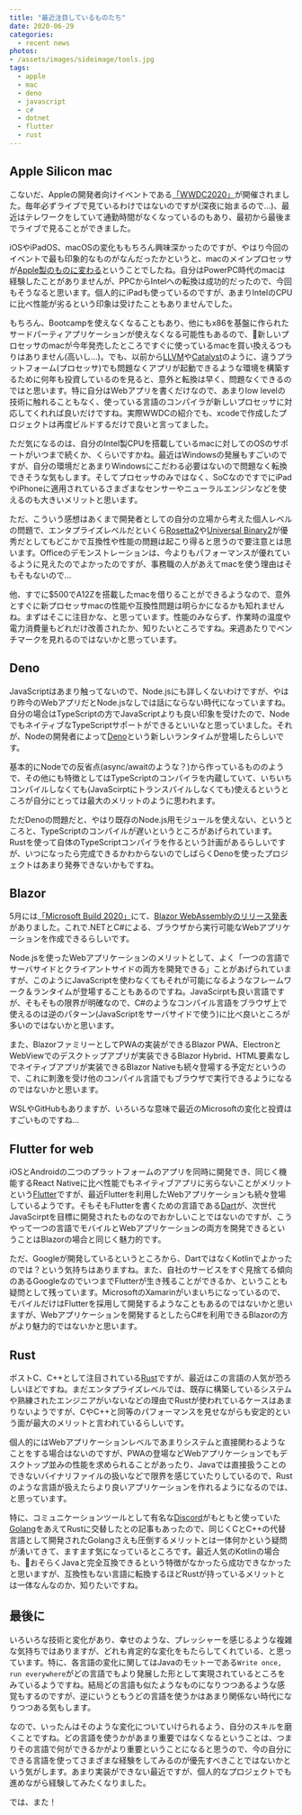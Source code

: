 ```yaml
---
title: "最近注目しているものたち"
date: 2020-06-29
categories: 
  - recent news
photos:
- /assets/images/sideimage/tools.jpg
tags:
  - apple
  - mac
  - deno
  - javascript
  - c#
  - dotnet
  - flutter
  - rust
---
```


## Apple Silicon mac

こないだ、Appleの開発者向けイベントである[「WWDC2020」](https://developer.apple.com/videos/play/wwdc2020/101)が開催されました。毎年必ずライブで見ているわけではないのですが(深夜に始まるので…)、最近はテレワークをしていて通勤時間がなくなっているのもあり、最初から最後までライブで見ることができました。

iOSやiPadOS、macOSの変化ももちろん興味深かったのですが、やはり今回のイベントで最も印象的なものがなんだったかというと、macのメインプロセッサが[Apple製のものに変わる](https://www.apple.com/newsroom/2020/06/apple-announces-mac-transition-to-apple-silicon)ということでしたね。自分はPowerPC時代のmacは経験したことがありませんが、PPCからIntelへの転換は成功的だったので、今回もそうなると思います。個人的にiPadも使っているのですが、あまりIntelのCPUに比べ性能が劣るという印象は受けたこともありませんでした。

もちろん、Bootcampを使えなくなることもあり、他にもx86を基盤に作られたサードパーティアプリケーションが使えなくなる可能性もあるので、新しいプロセッサのmacが今年発売したところですぐに使っているmacを買い換えるつもりはありません(高いし…)。でも、以前から[LLVM](https://llvm.org)や[Catalyst](https://developer.apple.com/mac-catalyst)のように、違うプラットフォーム(プロセッサ)でも問題なくアプリが起動できるような環境を構築するために何年も投資しているのを見ると、意外と転換は早く、問題なくできるのではと思います。特に自分はWebアプリを書くだけなので、あまりlow levelの技術に触れることもなく、使っている言語のコンパイラが新しいプロセッサに対応してくれれば良いだけですね。実際WWDCの紹介でも、xcodeで作成したプロジェクトは再度ビルドするだけで良いと言ってました。

ただ気になるのは、自分のIntel製CPUを搭載しているmacに対してのOSのサポートがいつまで続くか、くらいですかね。最近はWindowsの発展もすごいのですが、自分の環境だとあまりWindowsにこだわる必要はないので問題なく転換できそうな気もします。そしてプロセッサのみではなく、SoCなのですでにiPadやiPhoneに適用されているさまざまなセンサーやニューラルエンジンなどを使えるのも大きいメリットと思います。

ただ、こういう感想はあくまで開発者としての自分の立場から考えた個人レベルの問題で、エンタプライズレベルだといくら[Rosetta2](https://www.apple.com/newsroom/2020/06/apple-announces-mac-transition-to-apple-silicon)や[Universal Binary2](https://developer.apple.com/documentation/xcode/building_a_universal_macos_binary)が優秀だとしてもどこかで互換性や性能の問題は起こり得ると思うので要注意とは思います。Officeのデモンストレーションは、今よりもパフォーマンスが優れているように見えたのでよかったのですが、事務職の人があえてmacを使う理由はそもそもないので…

他、すでに$500でA12Zを搭載したmacを借りることができるようなので、意外とすぐに新プロセッサmacの性能や互換性問題は明らかになるかも知れませんね。まずはそこに注目かな、と思っています。性能のみならず、作業時の温度や電力消費量もどれだけ改善されたか、知りたいところですね。来週あたりでベンチマークを見れるのではないかと思っています。

## Deno

JavaScriptはあまり触ってないので、Node.jsにも詳しくないわけですが、やはり昨今のWebアプリだとNode.jsなしでは話にならない時代になっていますね。自分の場合はTypeScriptの方でJavaScriptよりも良い印象を受けたので、NodeでもネイティブなTypeScriptサポートができるといいなと思っていました。それが、Nodeの開発者によって[Deno](https://deno.land)という新しいランタイムが登場したらしいです。

基本的にNodeでの反省点(async/awaitのような？)から作っているもののようで、その他にも特徴としてはTypeScriptのコンパイラを内蔵していて、いちいちコンパイルしなくても(JavaScirptにトランスパイルしなくても)使えるというところが自分にとっては最大のメリットのように思われます。

ただDenoの問題だと、やはり既存のNode.js用モジュールを使えない、というところと、TypeScriptのコンパイルが遅いというところがあげられています。Rustを使って自体のTypeScriptコンパイラを作るという計画があるらしいですが、いつになったら完成できるかわからないのでしばらくDenoを使ったプロジェクトはあまり発券できないかもですね。

## Blazor

5月には[「Microsoft Build 2020」](https://news.microsoft.com/build2020)にて、[Blazor WebAssemblyのリリース発表](https://devblogs.microsoft.com/aspnet/blazor-webassembly-3-2-0-now-available)がありました。これで.NETとC#による、ブラウザから実行可能なWebアプリケーションを作成できるらしいです。

Node.jsを使ったWebアプリケーションのメリットとして、よく「一つの言語でサーバサイドとクライアントサイドの両方を開発できる」ことがあげられていますが、このようにJavaScriptを使わなくてもそれが可能になるようなフレームワーク＆ランタイムが登場することもあるのですね。JavaScirptも良い言語ですが、そもそもの限界が明確なので、C#のようなコンパイル言語をブラウザ上で使えるのは逆のパターン(JavaScriptをサーバサイドで使う)に比べ良いところが多いのではないかと思います。

また、BlazorファミリーとしてPWAの実装ができるBlazor PWA、ElectronとWebViewでのデスクトップアプリが実装できるBlazor Hybrid、HTML要素なしでネイティブアプリが実装できるBlazor Nativeも続々登場する予定だというので、これに刺激を受け他のコンパイル言語でもブラウザで実行できるようになるのではないかと思います。

WSLやGitHubもありますが、いろいろな意味で最近のMicrosoftの変化と投資はすごいものですね…

## Flutter for web

iOSとAndroidの二つのプラットフォームのアプリを同時に開発でき、同じく機能するReact Nativeに比べ性能でもネイティブアプリに劣らないことがメリットという[Flutter](https://flutter.dev)ですが、最近Flutterを利用したWebアプリケーションも続々登場しているようです。そもそもFlutterを書くための言語である[Dart](https://dart.dev)が、次世代JavaScirptを目標に開発されたものなのでおかしいことではないのですが、こうやって一つの言語でモバイルとWebアプリケーションの両方を開発できるということはBlazorの場合と同じく魅力的です。

ただ、Googleが開発しているというところから、DartではなくKotlinでよかったのでは？という気持ちはありますね。また、自社のサービスをすぐ見捨てる傾向のあるGoogleなのでいつまでFlutterが生き残ることができるか、ということも疑問として残っています。MicrosoftのXamarinがいまいちになっているので、モバイルだけはFlutterを採用して開発するようなこともあるのではないかと思いますが、Webアプリケーションを開発するとしたらC#を利用できるBlazorの方がより魅力的ではないかと思います。

## Rust

ポストC、C++として注目されている[Rust](https://www.rust-lang.org)ですが、最近はこの言語の人気が恐ろしいほどですね。まだエンタプライズレベルでは、既存に構築しているシステムや熟練されたエンジニアがいないなどの理由でRustが使われているケースはあまりないようですが、CやC++と同等のパフォーマンスを見せながらも安定的という面が最大のメリットと言われているらしいです。

個人的にはWebアプリケーションレベルであまりシステムと直接関わるようなことをする場合はないのですが、PWAの登場などWebアプリケーションでもデスクトップ並みの性能を求められることがあったり、Javaでは直接扱うことのできないバイナリファイルの扱いなどで限界を感じていたりしているので、Rustのような言語が扱えたらより良いアプリケーションを作れるようになるのでは、と思っています。

特に、コミュニケーションツールとして有名な[Discord](https://discord.com)がもともと使っていた[Golang](https://golang.org)をあえてRustに交替したとの記事もあったので、同じくCとC++の代替言語として開発されたGolangさえも圧倒するメリットとは一体何かという疑問が湧いてきて、ますます気になっているところです。最近人気のKotlinの場合も、おそらくJavaと完全互換できるという特徴がなかったら成功できなかったと思いますが、互換性もない言語に転換するほどRustが持っているメリットとは一体なんなのか、知りたいですね。

## 最後に

いろいろな技術と変化があり、幸せのような、プレッシャーを感じるような複雑な気持ちではありますが、どれも肯定的な変化をもたらしてくれている、と思っています。特に、各言語の変化に関してはJavaのモットーである`Write once, run everywhere`がどの言語でもより発展した形として実現されているところをみているようですね。結局どの言語も似たようなものになりつつあるような感覚もするのですが、逆にいうともうどの言語を使うかはあまり関係ない時代になりつつある気もします。

なので、いったんはそのような変化についていけられるよう、自分のスキルを磨くことですね。どの言語を使うかがあまり重要ではなくなるということは、つまりその言語で何ができるかがより重要ということになると思うので、今の自分にできる言語を使ってさまざまな経験をしてみるのが優先すべきことではないかという気がします。あまり実装ができない最近ですが、個人的なプロジェクトでも進めながら経験してみたくなりました。

では、また！